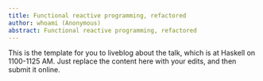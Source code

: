 ```yaml
---
title: Functional reactive programming, refactored
author: whoami (Anonymous)
abstract: Functional reactive programming, refactored
---
```


This is the template for you to liveblog about the talk,
which is at Haskell on 1100-1125 AM.  Just replace the content here
with your edits, and then submit it online.
